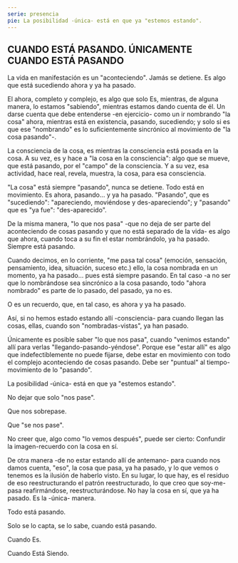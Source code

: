```yaml
---
serie: presencia
pie: La posibilidad -única- está en que ya "estemos estando".
---
```


## CUANDO ESTÁ PASANDO. ÚNICAMENTE CUANDO ESTÁ PASANDO

La vida en manifestación es un "aconteciendo". Jamás se detiene.
Es algo que está sucediendo ahora y ya ha pasado.

El ahora, completo y complejo, es algo que solo Es, mientras, de alguna manera, lo estamos "sabiendo", mientras estamos dando cuenta de él.
Un darse cuenta que debe entenderse -en ejercicio- como un ir nombrando "la cosa" ahora, mientras está en existencia, pasando, sucediendo; y solo si es que ese "nombrando" es lo suficientemente sincrónico al movimiento de "la cosa pasando"-.

La consciencia de la cosa, es mientras la consciencia está posada en la cosa. A su vez, es y hace a "la cosa en la consciencia": algo que se mueve, que está pasando, por el "campo" de la consciencia. Y a su vez, esa actividad, hace real, revela, muestra, la cosa, para esa consciencia.

"La cosa" está siempre "pasando", nunca se detiene. Todo está en movimiento. Es ahora, pasando… y ya ha pasado.
"Pasando", que es "sucediendo": "apareciendo, moviéndose y des-apareciendo"; y "pasando" que es "ya fue": "des-aparecido".

De la misma manera, "lo que nos pasa" -que no deja de ser parte del aconteciendo de cosas pasando y que no está separado de la vida- es algo que ahora, cuando toca a su fin el estar nombrándolo, ya ha pasado.
Siempre está pasando.

Cuando decimos, en lo corriente, "me pasa tal cosa" (emoción, sensación, pensamiento, idea, situación, suceso etc.) ello, la cosa nombrada en un momento, ya ha pasado… pues está siempre pasando. En tal caso -a no ser que lo nombrándose sea sincrónico a la cosa pasando, todo "ahora nombrado" es parte de lo pasado, del pasado, ya no es.

O es un recuerdo, que, en tal caso, es ahora y ya ha pasado.

Así, si no hemos estado estando allí -consciencia- para cuando llegan las cosas, ellas, cuando son "nombradas-vistas", ya han pasado.

Únicamente es posible saber "lo que nos pasa", cuando "venimos estando" allí para verlas "llegando-pasando-yéndose". Porque ese "estar allí" es algo que indefectiblemente no puede fijarse, debe estar en movimiento con todo el complejo aconteciendo de cosas pasando. Debe ser "puntual" al tiempo-movimiento de lo "pasando".

La posibilidad -única- está en que ya "estemos estando".

No dejar que solo "nos pase".

Que nos sobrepase.

Que "se nos pase".

No creer que, algo como "lo vemos después", puede ser cierto: Confundir la imagen-recuerdo con la cosa en sí.

De otra manera -de no estar estando allí de antemano- para cuando nos damos cuenta, "eso", la cosa que pasa, ya ha pasado, y lo que vemos o tenemos es la ilusión de haberlo visto. En su lugar, lo que hay, es el residuo de eso reestructurando el patrón reestructurado, lo que creo que soy-me-pasa reafirmándose, reestructurándose. No hay la cosa en sí, que ya ha pasado.
Es la -única- manera.

Todo está pasando.

Solo se lo capta, se lo sabe, cuando está pasando.

Cuando Es.

Cuando Está Siendo.
